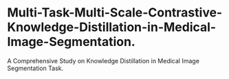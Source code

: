 # Multi-Task-Multi-Scale-Contrastive-Knowledge-Distillation-in-Medical-Image-Segmentation.

A Comprehensive Study on Knowledge Distillation in Medical Image Segmentation Task. 
